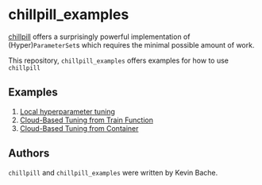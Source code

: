 chillpill_examples
==================
[chillpill](https://github.com/kevinbache/chillpill) offers a surprisingly powerful implementation of (Hyper)`ParameterSet`s which requires the minimal 
possible amount of work.

This repository, `chillpill_examples` offers examples for how to use `chillpill`

Examples
--------
1. [Local hyperparameter tuning](https://github.com/kevinbache/chillpill_examples/tree/master/chillpill_examples/local_hp_tuning)
2. [Cloud-Based Tuning from Train Function](https://github.com/kevinbache/chillpill_examples/tree/master/chillpill_examples/cloud_hp_tuning_from_train_fn)  
3. [Cloud-Based Tuning from Container](https://github.com/kevinbache/chillpill_examples/tree/master/chillpill_examples/cloud_hp_tuning_from_container)  


Authors
-------
`chillpill` and `chillpill_examples` were written by Kevin Bache.
